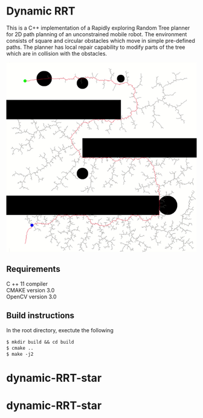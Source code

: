 # Dynamic RRT

This is a C++ implementation of a Rapidly exploring Random Tree planner for 2D path planning of an unconstrained mobile robot. The environment consists of square and circular obstacles which move in simple pre-defined paths. The planner has local repair capability to modify parts of the tree which are in collision with the obstacles.
<p align="center">
  <img src="https://github.com/SubramanianKrish/dynamic-rrt/blob/main/maze_map.gif?raw=true" alt="Maze Map"/>
</p>

## Requirements
C ++ 11 compiler  
CMAKE version 3.0  
OpenCV version 3.0  

## Build instructions
In the root directory, exectute the following
```
$ mkdir build && cd build
$ cmake ..
$ make -j2
```
# dynamic-RRT-star
# dynamic-RRT-star
